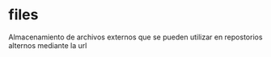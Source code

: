 # files

Almacenamiento de archivos externos que se pueden utilizar en repostorios alternos mediante la url
